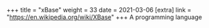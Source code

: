 +++
title = "xBase"
weight = 33
date = 2021-03-06
[extra]
link = "https://en.wikipedia.org/wiki/XBase"
+++
A programming language

